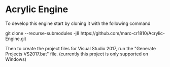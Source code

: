 # Acrylic Engine
<p>To develop this engine start by cloning it with the following command</p>
<p>git clone --recurse-submodules -j8 https://github.com/marc-cr1810/Acrylic-Engine.git</p>
<p>Then to create the project files for Visual Studio 2017, run the "Generate Projects VS2017.bat" file. (currently this project is only supported on Windows)</p>
